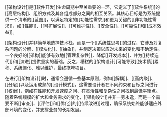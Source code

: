 [[架构设计]]是[[软件开发]]生命周期中至关重要的一环，它定义了[[软件系统]]的[[高层结构]]、组织方式及其各组成部分之间的相互关系。其核心目标是为系统提供一个清晰的[[蓝图]]，以满足特定的[[功能性需求]]和更为关键的[[非功能性需求]]，如[[性能]]、[[可扩展性]]、[[可维护性]]、[[安全性]]、[[可靠性]]和[[成本效益]]。

[[架构设计]]并非简单地选择技术栈，而是一个[[系统性思考]]的过程，它涉及对复杂问题的分解、[[模块化]]、[[抽象]]，并制定决策以应对未来的变化和不确定性。一个良好的[[架构]]能够有效地[[管理复杂性]]，降低[[开发成本]]，并为[[持续迭代]]和[[演进]]提供坚实的基础。反之，糟糕的[[架构设计]]可能导致[[技术债]]累积、系统僵化、难以维护，最终拖垮项目。

在进行[[架构设计]]时，通常会遵循一些基本原则，例如[[解耦]]、[[高内聚]]、[[分层]]以及运用成熟的[[设计模式]]。这需要设计者在不同约束和目标之间进行[[权衡]]，例如在性能和开发速度之间、在灵活性和复杂性之间找到最佳平衡点。随着系统规模的扩大和业务需求的变化，[[架构设计]]并非一劳永逸，而是一个需要不断[[审查]]、[[评估]]和[[优化]]的[[持续改进]]过程，确保系统始终能够适应外部环境的变化，并支撑业务的长期发展。
